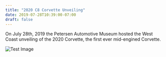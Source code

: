 ```yaml
---
title: "2020 C8 Corvette Unveiling"
date: 2019-07-28T10:39:00-07:00
draft: false
---
```


On July 28th, 2019 the Petersen Automotive Museum hosted the West Coast unveiling of the 2020 Corvette, the first ever mid-engined Corvette.

![Test Image](/images/IMG_1390.jpg)
